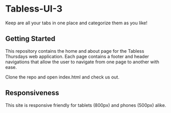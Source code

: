 # Tabless-UI-3
Keep are all your tabs in one place and categorize them as you like!

## Getting Started

This repository contains the home and about page for the Tabless Thursdays web application. Each page contains a footer and header navigations that allow the user to navigate from one page to another with ease.

Clone the repo and open index.html and check us out.

## Responsiveness

This site is responsive friendly for tablets (800px) and phones (500px) alike.


